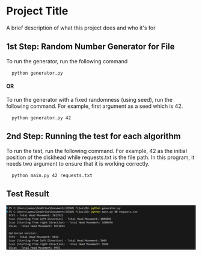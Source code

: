 
# Project Title

A brief description of what this project does and who it's for


## 1st Step: Random Number Generator for File

To run the generator, run the following command

```
  python generator.py
```
#### OR

To run the generator with a fixed randomness (using seed), run the following command. For example, first argument as a seed which is 42.

```
  python generator.py 42
```
## 2nd Step: Running the test for each algorithm

To run the test, run the following command. For example, 42 as the initial position of the diskhead while requests.txt is the file path. In this program, it needs two argument to ensure that it is working correctly.
```
  python main.py 42 requests.txt
```

## Test Result

![Result](OS.png)

